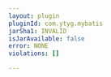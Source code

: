 ```yaml
---
layout: plugin
pluginId: com.ytyg.mybatis
jarSha1: INVALID
isJarAvailable: false
error: NONE
violations: []

---
```

